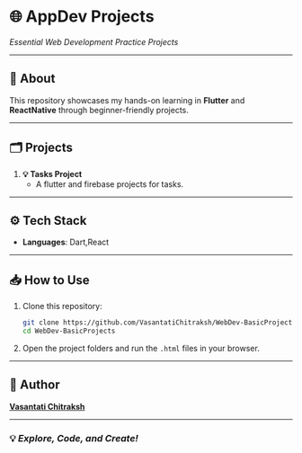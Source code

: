 
# 🌐 **AppDev Projects**  
*Essential Web Development Practice Projects*  

---

## 🚀 **About**  
This repository showcases my hands-on learning in **Flutter** and **ReactNative** through beginner-friendly projects.  

---

## 🗂️ **Projects**  

1. **💡 Tasks Project**  
   - A flutter and firebase projects for tasks.  

---

## ⚙️ **Tech Stack**  
- **Languages**: Dart,React  

---

## 📥 **How to Use**  
1. Clone this repository:  
   ```bash
   git clone https://github.com/VasantatiChitraksh/WebDev-BasicProjects.git
   cd WebDev-BasicProjects
   ```  
2. Open the project folders and run the `.html` files in your browser.  

---

## 👤 **Author**  
**[Vasantati Chitraksh](https://github.com/VasantatiChitraksh)**  

---  
### 💡 *Explore, Code, and Create!*  
